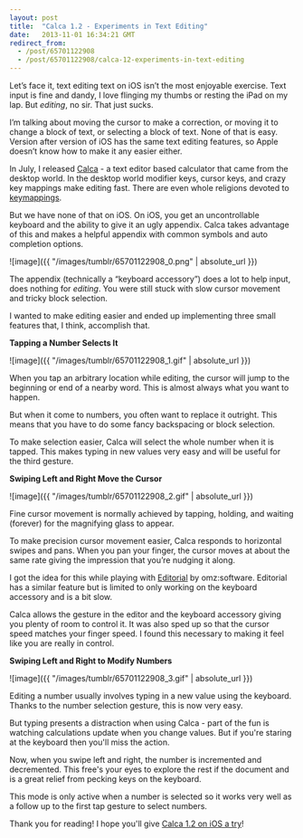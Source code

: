 ```yaml
---
layout: post
title:  "Calca 1.2 - Experiments in Text Editing"
date:   2013-11-01 16:34:21 GMT
redirect_from:
  - /post/65701122908
  - /post/65701122908/calca-12-experiments-in-text-editing
---
```




Let’s face it, text editing text on iOS isn’t the most enjoyable exercise. Text input is fine and dandy, I love flinging my thumbs or resting the iPad on my lap. But *editing*, no sir. That just sucks.

I’m talking about moving the cursor to make a correction, or moving it to change a block of text, or selecting a block of text. None of that is easy. Version after version of iOS has the same text editing features, so Apple doesn’t know how to make it any easier either.

In July, I released [Calca](http://calca.io) - a text editor based calculator that came from the desktop world. In the desktop world modifier keys, cursor keys, and crazy key mappings make editing fast. There are even whole religions devoted to [key](http://www.vim.org)[mappings](http://www.gnu.org/software/emacs/).

But we have none of that on iOS. On iOS, you get an uncontrollable keyboard and the ability to give it an ugly appendix. Calca takes advantage of this and makes a helpful appendix with common symbols and auto completion options.

![image]({{ "/images/tumblr/65701122908_0.png" | absolute_url }})

The appendix (technically a “keyboard accessory”) does a lot to help input, does nothing for *editing*. You were still stuck with slow cursor movement and tricky block selection.

I wanted to make editing easier and ended up implementing three small features that, I think, accomplish that.

**Tapping a Number Selects It**

![image]({{ "/images/tumblr/65701122908_1.gif" | absolute_url }})

When you tap an arbitrary location while editing, the cursor will jump to the beginning or end of a nearby word. This is almost always what you want to happen.

But when it come to numbers, you often want to replace it outright. This means that you have to do some fancy backspacing or block selection. 

To make selection easier, Calca will select the whole number when it is tapped. This makes typing in new values very easy and will be useful for the third gesture.

**Swiping Left and Right Move the Cursor**

![image]({{ "/images/tumblr/65701122908_2.gif" | absolute_url }})

Fine cursor movement is normally achieved by tapping, holding, and waiting (forever) for the magnifying glass to appear.

To make precision cursor movement easier, Calca responds to horizontal swipes and pans. When you pan your finger, the cursor moves at about the same rate giving the impression that you’re nudging it along.

I got the idea for this while playing with [Editorial](http://omz-software.com/editorial/) by omz:software. Editorial has a similar feature but is limited to only working on the keyboard accessory and is a bit slow.

Calca allows the gesture in the editor and the keyboard accessory giving you plenty of room to control it. It was also sped up so that the cursor speed matches your finger speed. I found this necessary to making it feel like you are really in control.

**Swiping Left and Right to Modify Numbers**

![image]({{ "/images/tumblr/65701122908_3.gif" | absolute_url }})

Editing a number usually involves typing in a new value using the keyboard. Thanks to the number selection gesture, this is now very easy.

But typing presents a distraction when using Calca - part of the fun is watching calculations update when you change values. But if you're staring at the keyboard then you'll miss the action. 

Now, when you swipe left and right, the number is incremented and decremented. This free's your eyes to explore the rest if the document and is a great relief from pecking keys on the keyboard. 

This mode is only active when a number is selected so it works very well as a follow up to the first tap gesture to select numbers.

Thank you for reading! I hope you'll give [Calca 1.2 on iOS a try](https://itunes.apple.com/us/app/calca/id635757879?ls=1&mt=8)!
